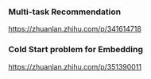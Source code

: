 ### Multi-task Recommendation
https://zhuanlan.zhihu.com/p/341614718

### Cold Start problem for Embedding
https://zhuanlan.zhihu.com/p/351390011
